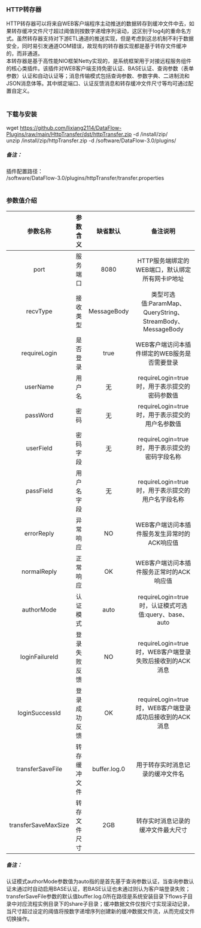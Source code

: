 ### HTTP转存器  
HTTP转存器可以将来自WEB客户端程序主动推送的数据转存到缓冲文件中去，如果转存缓冲文件尺寸超过阈值则按数字递增序列滚动，这区别于log4j的重命名方式。虽然转存器支持对下游ETL通道的推送实现，但是考虑到这总机制不利于数据安全，同时易引发通道OOM错误，故现有的转存器实现都是基于转存文件缓冲的，而非通道。  
本转存器是基于高性能NIO框架Netty实现的，是系统框架用于对接远程服务组件的核心类插件。该插件对WEB客户端支持免密认证、BASE认证、查询参数（表单参数）认证和自动认证等；消息传输模式包括查询参数、参数字典、二进制流和JSON消息体等。其中绑定端口、认证反馈消息和转存缓冲文件尺寸等均可通过配置自定义。  
​      

### 下载与安装  
wget https://github.com/lixiang2114/DataFlow-Plugins/raw/main/HttpTransfer/dst/httpTransfer.zip -d /install/zip/  
unzip  /install/zip/httpTransfer.zip -d /software/DataFlow-3.0/plugins/    

##### 备注：  
插件配置路径：  
 /software/DataFlow-3.0/plugins/httpTransfer/transfer.properties  
​      

### 参数值介绍  
|参数名称|参数含义|缺省默认|备注说明|
|:-----:|:-------:|:-------:|:-------:|
|port|服务端口|8080|HTTP服务端绑定的WEB端口，默认绑定所有网卡IP地址|
|recvType|接收类型|MessageBody|类型可选值:ParamMap、QueryString、StreamBody、MessageBody|
|requireLogin|是否登录|true|WEB客户端访问本插件绑定的WEB服务是否需要登录|
|userName|用户名|无|requireLogin=true时，用于表示提交的密码参数值|
|passWord|密码|无|requireLogin=true时，用于表示提交的用户名参数值|
|userField|密码字段|无|requireLogin=true时，用于表示提交的密码字段名称|
|passField|用户名字段|无|requireLogin=true时，用于表示提交的用户名字段名称|
|errorReply|异常响应|NO|WEB客户端访问本插件服务发生异常时的ACK响应值|
|normalReply|正常响应|OK|WEB客户端访问本插件服务正常时的ACK响应值|
|authorMode|认证模式|auto|requireLogin=true时，认证模式可选值:query、base、auto|
|loginFailureId|登录失败反馈|NO|requireLogin=true时，WEB客户端登录失败后接收到的ACK消息|
|loginSuccessId|登录成功反馈|OK|requireLogin=true时，WEB客户端登录成功后接收到的ACK消息|
|transferSaveFile|转存缓冲文件|buffer.log.0|用于转存实时消息记录的缓冲文件名|
|transferSaveMaxSize|转存文件尺寸|2GB|转存实时消息记录的缓冲文件最大尺寸|
##### 备注：  
认证模式authorMode参数值为auto指的是首先基于查询参数认证，当查询参数认证未通过时自动启用BASE认证，若BASE认证也未通过则认为客户端登录失败；transferSaveFile参数的默认值buffer.log.0所在路径是系统安装目录下flows子目录中对应流程实例目录下的share子目录；缓冲数据文件仅按尺寸实现滚动记录，当尺寸超过设定的阈值将按数字递增序列创建新的缓冲数据文件流，从而完成文件切换操作。